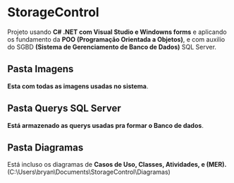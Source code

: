 # StorageControl
Projeto usando **C# .NET com Visual Studio e Windowns forms** e aplicando os fundamento da **POO (Programação Orientada a Objetos)**, e com auxilio do SGBD **(Sistema de Gerenciamento de Banco de Dados)** SQL Server.

## Pasta Imagens
**Esta com todas as imagens usadas no sistema**.

## Pasta Querys SQL Server
**Está armazenado as querys usadas pra formar o Banco de dados**.

## Pasta Diagramas
Está incluso os diagramas de **Casos de Uso, Classes, Atividades, e (MER).**
(C:\Users\bryan\Documents\StorageControl\Diagramas)
